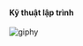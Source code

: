 #### Kỹ thuật lập trình
![giphy](https://user-images.githubusercontent.com/65671642/86505674-16c58480-bdf2-11ea-9496-17bbbabb925c.gif)

